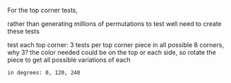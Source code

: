 For the top corner tests,

rather than generating millions of permutations to test well need to create these tests

test each top corner: 
	3 tests per top corner piece in all possible 8 corners, why 3? the color needed could be on the top or each side, so rotate the piece to get all possible variations of each

	in degrees: 0, 120, 240
